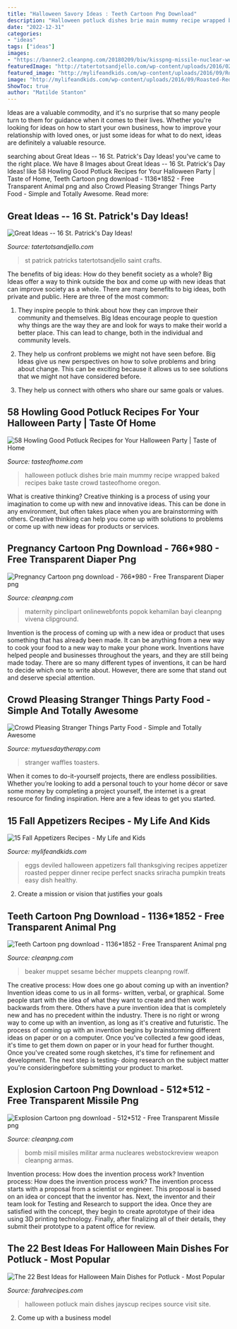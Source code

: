 ```yaml
---
title: "Halloween Savory Ideas : Teeth Cartoon Png Download"
description: "Halloween potluck dishes brie main mummy recipe wrapped baked recipes bake taste crowd tasteofhome oregon"
date: "2022-12-31"
categories:
- "ideas"
tags: ["ideas"]
images:
- "https://banner2.cleanpng.com/20180209/biw/kisspng-missile-nuclear-weapon-bomb-icon-military-bomb-5a7e499c4e4d46.9253241215182258203208.jpg"
featuredImage: "http://tatertotsandjello.com/wp-content/uploads/2016/02/16-St-Patricks-Day.jpg"
featured_image: "http://mylifeandkids.com/wp-content/uploads/2016/09/Roasted-Red-Pepper-Deviled-Eggs-copy.jpg"
image: "http://mylifeandkids.com/wp-content/uploads/2016/09/Roasted-Red-Pepper-Deviled-Eggs-copy.jpg"
ShowToc: true
author: "Matilde Stanton"
---
```



Ideas are a valuable commodity, and it's no surprise that so many people turn to them for guidance when it comes to their lives. Whether you're looking for ideas on how to start your own business, how to improve your relationship with loved ones, or just some ideas for what to do next, ideas are definitely a valuable resource.

	

		
searching about Great Ideas -- 16 St. Patrick&#039;s Day Ideas! you've came to the right place. We have 8 Images about Great Ideas -- 16 St. Patrick&#039;s Day Ideas! like 58 Howling Good Potluck Recipes for Your Halloween Party | Taste of Home, Teeth Cartoon png download - 1136*1852 - Free Transparent Animal png and also Crowd Pleasing Stranger Things Party Food - Simple and Totally Awesome. Read more:
		
    
## Great Ideas -- 16 St. Patrick&#039;s Day Ideas!

<img loading=lazy src="http://tatertotsandjello.com/wp-content/uploads/2016/02/16-St-Patricks-Day.jpg" onerror="this.onerror=null;this.src='https://tse1.mm.bing.net/th?id=OIP.bmDkehKKe_X2Ia9-JfWBjwHaJ4&amp;pid=15.1';" alt="Great Ideas -- 16 St. Patrick&#039;s Day Ideas!">

_Source: tatertotsandjello.com_

>st patrick patricks tatertotsandjello saint crafts. 

	

The benefits of big ideas: How do they benefit society as a whole?
Big Ideas offer a way to think outside the box and come up with new ideas that can improve society as a whole. There are many benefits to big ideas, both private and public. Here are three of the most common: 
1) They inspire people to think about how they can improve their community and themselves. Big Ideas encourage people to question why things are the way they are and look for ways to make their world a better place. This can lead to change, both in the individual and community levels.

2) They help us confront problems we might not have seen before. Big Ideas give us new perspectives on how to solve problems and bring about change. This can be exciting because it allows us to see solutions that we might not have considered before.

3) They help us connect with others who share our same goals or values.

    
## 58 Howling Good Potluck Recipes For Your Halloween Party | Taste Of Home

<img loading=lazy src="https://www.tasteofhome.com/wp-content/uploads/2017/09/exps190199__TH163622B04_19_9b.jpg" onerror="this.onerror=null;this.src='https://tse4.mm.bing.net/th?id=OIP.NNcihTZ3Mx68jl_8Bgzq5gHaHa&amp;pid=15.1';" alt="58 Howling Good Potluck Recipes for Your Halloween Party | Taste of Home">

_Source: tasteofhome.com_

>halloween potluck dishes brie main mummy recipe wrapped baked recipes bake taste crowd tasteofhome oregon. 

	

What is creative thinking?
Creative thinking is a process of using your imagination to come up with new and innovative ideas. This can be done in any environment, but often takes place when you are brainstorming with others. Creative thinking can help you come up with solutions to problems or come up with new ideas for products or services.

    
## Pregnancy Cartoon Png Download - 766*980 - Free Transparent Diaper Png

<img loading=lazy src="https://banner2.cleanpng.com/20180403/gbw/kisspng-diaper-pregnancy-computer-icons-mother-infant-pregnancy-5ac4157fb88773.5535811315227999997558.jpg" onerror="this.onerror=null;this.src='https://tse2.mm.bing.net/th?id=OIP.iieoG5belD67nEz8mnTl-gHaIE&amp;pid=15.1';" alt="Pregnancy Cartoon png download - 766*980 - Free Transparent Diaper png">

_Source: cleanpng.com_

>maternity pinclipart onlinewebfonts popok kehamilan bayi cleanpng vivena clipground. 

	

Invention is the process of coming up with a new idea or product that uses something that has already been made. It can be anything from a new way to cook your food to a new way to make your phone work. Inventions have helped people and businesses throughout the years, and they are still being made today. There are so many different types of inventions, it can be hard to decide which one to write about. However, there are some that stand out and deserve special attention.

    
## Crowd Pleasing Stranger Things Party Food - Simple And Totally Awesome

<img loading=lazy src="https://www.mytuesdaytherapy.com/wp-content/uploads/2020/05/stranger-things-party-food-7.jpg" onerror="this.onerror=null;this.src='https://tse1.mm.bing.net/th?id=OIP.j4kwB179Nr3XfvsySJf8iQHaLH&amp;pid=15.1';" alt="Crowd Pleasing Stranger Things Party Food - Simple and Totally Awesome">

_Source: mytuesdaytherapy.com_

>stranger waffles toasters. 

	

When it comes to do-it-yourself projects, there are endless possibilities. Whether you’re looking to add a personal touch to your home décor or save some money by completing a project yourself, the internet is a great resource for finding inspiration. Here are a few ideas to get you started.

    
## 15 Fall Appetizers Recipes - My Life And Kids

<img loading=lazy src="http://mylifeandkids.com/wp-content/uploads/2016/09/Roasted-Red-Pepper-Deviled-Eggs-copy.jpg" onerror="this.onerror=null;this.src='https://tse4.mm.bing.net/th?id=OIP.0n_tmQS4OqXlgrKiXDdKfwHaLH&amp;pid=15.1';" alt="15 Fall Appetizers Recipes - My Life and Kids">

_Source: mylifeandkids.com_

>eggs deviled halloween appetizers fall thanksgiving recipes appetizer roasted pepper dinner recipe perfect snacks sriracha pumpkin treats easy dish healthy. 

	

2. Create a mission or vision that justifies your goals

    
## Teeth Cartoon Png Download - 1136*1852 - Free Transparent Animal Png

<img loading=lazy src="https://icon2.cleanpng.com/20180507/cwq/kisspng-beaker-animal-muppet-vision-3d-clip-art-muppet-5af11c7a5ec4e6.2447252815257509063882.jpg" onerror="this.onerror=null;this.src='https://tse1.mm.bing.net/th?id=OIP.W1gjqeXwRqKotTKhZ9EHZQAAAA&amp;pid=15.1';" alt="Teeth Cartoon png download - 1136*1852 - Free Transparent Animal png">

_Source: cleanpng.com_

>beaker muppet sesame bécher muppets cleanpng rowlf. 

	

The creative process: How does one go about coming up with an invention?
Invention ideas come to us in all forms- written, verbal, or graphical. Some people start with the idea of what they want to create and then work backwards from there. Others have a pure invention idea that is completely new and has no precedent within the industry. There is no right or wrong way to come up with an invention, as long as it's creative and futuristic. The process of coming up with an invention begins by brainstorming different ideas on paper or on a computer. Once you've collected a few good ideas, it's time to get them down on paper or in your head for further thought. Once you've created some rough sketches, it's time for refinement and development. The next step is testing- doing research on the subject matter you're consideringbefore submitting your product to market.

    
## Explosion Cartoon Png Download - 512*512 - Free Transparent Missile Png

<img loading=lazy src="https://banner2.cleanpng.com/20180209/biw/kisspng-missile-nuclear-weapon-bomb-icon-military-bomb-5a7e499c4e4d46.9253241215182258203208.jpg" onerror="this.onerror=null;this.src='https://tse3.mm.bing.net/th?id=OIP.5K-7SMa0wmwOwpPA8z3_XAHaER&amp;pid=15.1';" alt="Explosion Cartoon png download - 512*512 - Free Transparent Missile png">

_Source: cleanpng.com_

>bomb misil misiles militar arma nucleares webstockreview weapon cleanpng armas. 

	

Invention process: How does the invention process work?
Invention process: How does the invention process work?
The invention process starts with a proposal from a scientist or engineer. This proposal is based on an idea or concept that the inventor has. Next, the inventor and their team look for Testing and Research to support the idea. Once they are satisfied with the concept, they begin to create aprototype of their idea using 3D printing technology. Finally, after finalizing all of their details, they submit their prototype to a patent office for review.

    
## The 22 Best Ideas For Halloween Main Dishes For Potluck - Most Popular

<img loading=lazy src="http://jayscup.com/wp-content/uploads/2014/11/DSC00918.jpg" onerror="this.onerror=null;this.src='https://tse4.mm.bing.net/th?id=OIP.oRs6nrghCdAi5rb0jvcufAHaLJ&amp;pid=15.1';" alt="The 22 Best Ideas for Halloween Main Dishes for Potluck - Most Popular">

_Source: farahrecipes.com_

>halloween potluck main dishes jayscup recipes source visit site. 

	

2. Come up with a business model


